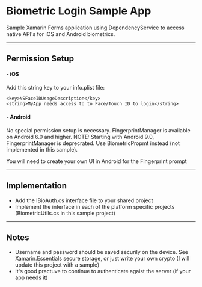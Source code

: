 # Biometric Login Sample App

Sample Xamarin Forms application using DependencyService to access native API's for iOS and Android biometrics.

---

## Permission Setup

#### - iOS
Add this string key to your info.plist file:

	<key>NSFaceIDUsageDescription</key>
	<string>MyApp needs access to to Face/Touch ID to login</string>
	
#### - Android

No special permission setup is necessary.  FingerprintManager is available on Android 6.0 and higher.  NOTE: Starting with Android 9.0, FingerprintManager is deprecrated.  Use BiometricPropmt instead (not implemented in this sample).

You will need to create your own UI in Android for the Fingerprint prompt

---

## Implementation

* Add the IBioAuth.cs interface file to your shared project
* Implement the interface in each of the platform specific projects (BiometricUtils.cs in this sample project)
 
---

## Notes
* Username and password should be saved securily on the device.  See Xamarin.Essentials secure storage, or just write your own crypto (I will update this project with a sample)
* It's good practuve to continue to authenticate agaist the server (if your app needs it)
